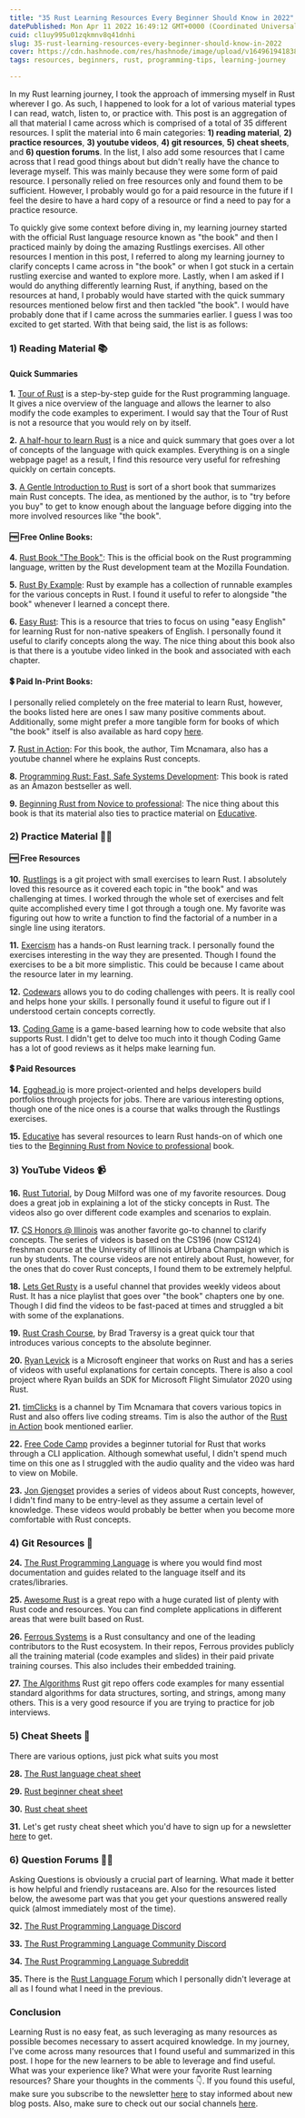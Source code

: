 ```yaml
---
title: "35 Rust Learning Resources Every Beginner Should Know in 2022"
datePublished: Mon Apr 11 2022 16:49:12 GMT+0000 (Coordinated Universal Time)
cuid: cl1uy995u01zqkmnv8q41dnhi
slug: 35-rust-learning-resources-every-beginner-should-know-in-2022
cover: https://cdn.hashnode.com/res/hashnode/image/upload/v1649619418381/9yBwfkUgL.png
tags: resources, beginners, rust, programming-tips, learning-journey

---
```


In my Rust learning journey, I took the approach of immersing myself in Rust wherever I go. As such, I happened to look for a lot of various material types I can read, watch, listen to, or practice with. This post is an aggregation of all that material I came across which is comprised of a total of 35 different resources. I split the material into 6 main categories: **1) reading material**, **2) practice resources**, **3) youtube videos**, **4) git resources**, **5) cheat sheets**, and **6) question forums**. In the list, I also add some resources that I came across that I read good things about but didn't really have the chance to leverage myself. This was mainly because they were some form of paid resource. I personally relied on free resources only and found them to be sufficient. However, I probably would go for a paid resource in the future if I feel the desire to have a hard copy of a resource or find a need to pay for a practice resource.

To quickly give some context before diving in, my learning journey started with the official Rust language resource known as "the book" and then I practiced mainly by doing the amazing Rustlings exercises. All other resources I mention in this post, I referred to along my learning journey to clarify concepts I came across in "the book" or when I got stuck in a certain rustling exercise and wanted to explore more. Lastly, when I am asked if I would do anything differently learning Rust, if anything, based on the resources at hand, I probably would have started with the quick summary resources mentioned below first and then tackled "the book". I would have probably done that if I came across the summaries earlier. I guess I was too excited to get started. With that being said, the list is as follows:

### 1) Reading Material 📚
#### Quick Summaries
**1\.**  [Tour of Rust](https://tourofrust.com/) is a step-by-step guide for the Rust programming language. It gives a nice overview of the language and allows the learner to also modify the code examples to experiment. I would say that the Tour of Rust is not a resource that you would rely on by itself.

**2\.**  [A half-hour to learn Rust](https://fasterthanli.me/articles/a-half-hour-to-learn-rust) is a nice and quick summary that goes over a lot of concepts of the language with quick examples. Everything is on a single webpage page! as a result, I find this resource very useful for refreshing quickly on certain concepts.

**3\.**  [A Gentle Introduction to Rust](https://stevedonovan.github.io/rust-gentle-intro/readme.html) is sort of a short book that summarizes main Rust concepts. The idea, as mentioned by the author, is to "try before you buy" to get to know enough about the language before digging into the more involved resources like "the book".

 #### 🆓 Free Online Books:
**4\.** [Rust Book "The Book"](https://doc.rust-lang.org/book/): This is the official book on the Rust programming language, written by the Rust development team at the Mozilla Foundation.

**5\.** [Rust By Example](https://doc.rust-lang.org/rust-by-example/): Rust by example has a collection of runnable examples for the various concepts in Rust. I found it useful to refer to alongside "the book" whenever I learned a concept there. 

**6\.** [Easy Rust](https://dhghomon.github.io/easy_rust/): This is a resource that tries to focus on using "easy English" for learning Rust for non-native speakers of English. I personally found it useful to clarify concepts along the way. The nice thing about this book also is that there is a youtube video linked in the book and associated with each chapter.

#### 💲 Paid In-Print Books:
I personally relied completely on the free material to learn Rust, however, the books listed here are ones I saw many positive comments about. Additionally, some might prefer a more tangible form for books of which "the book" itself is also available as hard copy [here](https://amzn.to/3Km3jwl).
         
**7\.** [Rust in Action](https://amzn.to/3DRu0qh):  For this book, the author, Tim Mcnamara, also has a youtube channel where he explains Rust concepts.

**8\.** [Programming Rust: Fast, Safe Systems Development](https://amzn.to/3Jfxbtb): This book is rated as an Amazon bestseller as well.

**9\.** [Beginning Rust from Novice to professional](https://amzn.to/3DS1pBi): The nice thing about this book is that its material also ties to practice material on [Educative](https://www.educative.io/courses/ultimate-guide-to-rust-programming).

### 2) Practice Material 🏋️‍♂️
#### 🆓 Free Resources

**10\.**  [Rustlings](https://github.com/rust-lang/rustlings) is a git project with small exercises to learn Rust. I absolutely loved this resource as it covered each topic in "the book" and was challenging at times. I worked through the whole set of exercises and felt quite accomplished every time I got through a tough one. My favorite was figuring out how to write a function to find the factorial of a number in a single line using iterators.

**11\.** [Exercism](https://exercism.org/tracks/rust) has a hands-on Rust learning track. I personally found the exercises interesting in the way they are presented. Though I found the exercises to be a bit more simplistic. This could be because I came about the resource later in my learning. 

**12\.** [Codewars](https://www.codewars.com/?language=rust) allows you to do coding challenges with peers. It is really cool and helps hone your skills. I personally found it useful to figure out if I understood certain concepts correctly. 

**13\.** [Coding Game](https://www.codingame.com/start) is a game-based learning how to code website that also supports Rust. I didn't get to delve too much into it though Coding Game has a lot of good reviews as it helps make learning fun.

#### 💲 Paid Resources

**14\.** [Egghead.io](https://egghead.io/q/rust) is more project-oriented and helps developers build portfolios through projects for jobs. There are various interesting options, though one of the nice ones is a course that walks through the Rustlings exercises.

**15\.** [Educative](https://www.educative.io/) has several resources to learn Rust hands-on of which one ties to the [Beginning Rust from Novice to professional](https://amzn.to/3DS1pBi) book.

### 3) YouTube Videos 📹

**16\.** [Rust Tutorial](https://www.youtube.com/playlist?list=PLLqEtX6ql2EyPAZ1M2_C0GgVd4A-_L4_5), by Doug Milford was one of my favorite resources. Doug does a great job in explaining a lot of the sticky concepts in Rust. The videos also go over different code examples and scenarios to explain.

**17\.** [CS Honors @ Illinois](https://www.youtube.com/channel/UCRA18QWPzB7FYVyg0WFKC6g/featured) was another favorite go-to channel to clarify concepts. The series of videos is based on the CS196 (now CS124) freshman course at the University of Illinois at Urbana Champaign which is run by students. The course videos are not entirely about Rust, however, for the ones that do cover Rust concepts, I found them to be extremely helpful.

**18\.** [Lets Get Rusty](https://www.youtube.com/c/LetsGetRusty/featured) is a useful channel that provides weekly videos about Rust. It has a nice playlist that goes over "the book" chapters one by one. Though I did find the videos to be fast-paced at times and struggled a bit with some of the explanations.

**19\.** [Rust Crash Course](https://www.youtube.com/watch?v=zF34dRivLOw), by Brad Traversy is a great quick tour that introduces various concepts to the absolute beginner.

**20\.** [Ryan Levick](https://www.youtube.com/channel/UCpeX4D-ArTrsqvhLapAHprQ) is a Microsoft engineer that works on Rust and has a series of videos with useful explanations for certain concepts. There is also a cool project where Ryan builds an SDK for Microsoft Flight Simulator 2020 using Rust.

**21\.** [timClicks](https://www.youtube.com/channel/UClny6qj9Mv7uFo9XGUGYQBA) is a channel by Tim Mcnamara that covers various topics in Rust and also offers live coding streams. Tim is also the author of the [Rust in Action](https://amzn.to/3DRu0qh) book mentioned earlier.

**22\.** [Free Code Camp](https://www.youtube.com/watch?v=MsocPEZBd-M&t=1820s) provides a beginner tutorial for Rust that works through a CLI application. Although somewhat useful, I didn't spend much time on this one as I struggled with the audio quality and the video was hard to view on Mobile.

**23\.** [Jon Gjengset](https://www.youtube.com/channel/UC_iD0xppBwwsrM9DegC5cQQ) provides a series of videos about Rust concepts, however, I didn't find many to be entry-level as they assume a certain level of knowledge. These videos would probably be better when you become more comfortable with Rust concepts.

### 4) Git Resources 💾

**24\.** [The Rust Programming Language](https://github.com/rust-lang) is where you would find most documentation and guides related to the language itself and its crates/libraries. 

**25\.** [Awesome Rust](https://github.com/rust-unofficial/awesome-rust) is a great repo with a huge curated list of plenty with Rust code and resources. You can find complete applications in different areas that were built based on Rust.

**26\.** [Ferrous Systems](https://github.com/ferrous-systems) is a Rust consultancy and one of the leading contributors to the Rust ecosystem. In their repos, Ferrous provides publicly all the training material (code examples and slides) in their paid private training courses. This also includes their embedded training.

**27\.** [The Algorithms](https://github.com/TheAlgorithms/Rust) Rust git repo offers code examples for many essential standard algorithms for data structures, sorting, and strings, among many others. This is a very good resource if you are trying to practice for job interviews.  


### 5) Cheat Sheets 📃
There are various options, just pick what suits you most

**28\.** [The Rust language cheat sheet](https://cheats.rs/)

**29\.** [Rust beginner cheat sheet](https://quickref.me/rust)

**30\.** [Rust cheat sheet](https://phaiax.github.io/rust-cheatsheet/)

**31\.** Let's get rusty cheat sheet which you'd have to sign up for a newsletter [here](https://letsgetrusty.com/) to get.

### 6) Question Forums 🙋‍♂️
Asking Questions is obviously a crucial part of learning. What made it better is how helpful and friendly rustaceans are. Also for the resources listed below, the awesome part was that you get your questions answered really quick (almost immediately most of the time).

**32\.** [The Rust Programming Language Discord](https://discord.com/invite/rust-lang)  

**33\.** [The Rust Programming Language Community Discord](https://discord.com/invite/rust-lang-community)

**34\.** [The Rust Programming Language Subreddit](https://www.reddit.com/r/rust/)

**35\.** There is the [Rust Language Forum](https://users.rust-lang.org/) which I personally didn't leverage at all as I found what I need in the previous.

### Conclusion
Learning Rust is no easy feat, as such leveraging as many resources as possible becomes necessary to assert acquired knowledge. In my journey, I've come across many resources that I found useful and summarized in this post. I hope for the new learners to be able to leverage and find useful. What was your experience like? What were your favorite Rust learning resources? Share your thoughts in the comments 👇.  If you found this useful, make sure you subscribe to the newsletter [here](https://subscribepage.io/apollolabsnewsletter) to stay informed about new blog posts. Also, make sure to check out our social channels [here](https://linktr.ee/apollolabs.bin).